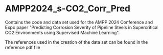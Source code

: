 # AMPP2024_s-CO2_Corr_Pred
Contains the code and data set used for the AMPP 2024 Conference and Expo paper "Predicting Corrosion Severity of Pipeline Steels in Supercritical CO2 Environments using Supervised Machine Learning".

The references used in the creation of the data set can be found in the reference pdf file

